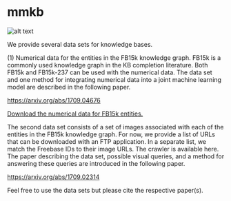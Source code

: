 # mmkb

![alt text](https://github.com/nle-ml/mmkb/blob/master/media/KB.png)

We provide several data sets for knowledge bases. 

(1) Numerical data for the entities in the FB15k knowledge graph. FB15k is a commonly used knowledge graph in the KB completion literature. Both FB15k and FB15k-237 can be used with the numerical data. The data set and one method for integrating numerical data into a joint machine learning model are described in the following paper.

https://arxiv.org/abs/1709.04676

[Download the numerical data for FB15k entities.](numTriples_FB15k.txt)

The second data set consists of a set of images associated with each of the entities in the FB15k knowledge graph. For now, we provide a list of URLs that can be downloaded with an FTP application. In a separate list, we match the Freebase IDs to their image URLs.  The crawler is available here. The paper describing the data set, possible visual queries, and a method for answering these queries are introduced in the following paper.

https://arxiv.org/abs/1709.02314


Feel free to use the data sets but please cite the respective paper(s). 



